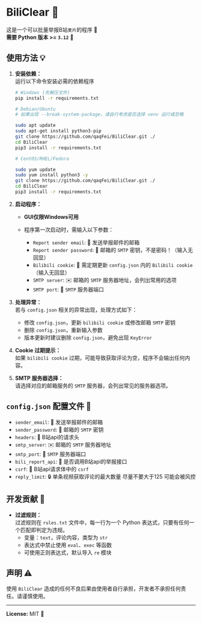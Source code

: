 # BiliClear 🎯
这是一个可以批量举报B站`麦片`的程序 🚨  
**需要 Python 版本 >= `3.12`** 🐍

## 使用方法 💡
1. **安装依赖：**  
   运行以下命令安装必需的依赖程序

   ```bash
   # Windows (先解压文件)
   pip install -r requirements.txt

   # Debian/Ubuntu
   # 如果出现 --break-system-package，请自行考虑是否选择 venv 运行或忽略

   sudo apt update
   sudo apt-get install python3-pip
   git clone https://github.com/qaqFei/BiliClear.git ./
   cd BiliClear
   pip3 install -r requirements.txt

   # CentOS/RHEL/Fedora

   sudo yum update
   sudo yum install python3 -y
   git clone https://github.com/qaqFei/BiliClear.git ./
   cd BiliClear
   pip3 install -r requirements.txt
   ```

2. **启动程序：**  
   - **GUI仅限Windows可用**

   - 程序第一次启动时，需输入以下参数：
      - `Report sender email`: 📧 发送举报邮件的邮箱
      - `Report sender password`: 🔑 邮箱的 `SMTP` 密钥，不是密码！（输入无回显）
      - `Bilibili cookie`: 🍪 需定期更新 `config.json` 内的 `Bilibili cookie`（输入无回显）
      - `SMTP server`: ✉️ 邮箱的 `SMTP` 服务器地址，会列出常用的选项
      - `SMTP port`: 🚪 `SMTP` 服务器端口

3. **处理异常：**  
   若与 `config.json` 相关的异常出现，处理方式如下：
   - 修改 `config.json`，更新 `bilibili cookie` 或修改邮箱 `SMTP` 密钥
   - 删除 `config.json`，重新输入参数
   - 版本更新时建议删除 `config.json`，避免出现 `KeyError`

4. **Cookie 过期提示：**  
   如果 `bilibili cookie` 过期，可能导致获取评论为空，程序不会输出任何内容。

5. **SMTP 服务器选择：**  
   请选择对应的邮箱服务的 `SMTP` 服务器，会列出常见的服务器选项。

## `config.json` 配置文件 📝
- `sender_email`: 📧 发送举报邮件的邮箱
- `sender_password`: 🔑 邮箱的 `SMTP` 密钥
- `headers`: 📨 B站api的请求头
- `smtp_server`: ✉️ 邮箱的 `SMTP` 服务器地址
- `smtp_port`: 🚪 `SMTP` 服务器端口
- `bili_report_api`: 📡 是否调用B站api的举报接口
- `csrf`: 🔐 B站api请求体中的 `csrf`
- `reply_limit`: 🔒 单条视频获取评论的最大数量 尽量不要大于125 可能会被风控

## 开发贡献 🤝
- **过滤规则：**  
  过滤规则在 `rules.txt` 文件中，每一行为一个 Python 表达式，只要有任何一个匹配即判定为违规。  
  - 变量：`text`，评论内容，类型为 `str`
  - 表达式中禁止使用 `eval`、`exec` 等函数
  - 可使用正则表达式，默认导入 `re` 模块

## 声明 ⚠️
使用 `BiliClear` 造成的任何不良后果由使用者自行承担，开发者不承担任何责任。请谨慎使用。

---

**License:** MIT 📄
